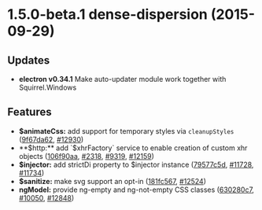 <a name="1.5.0-beta.1"></a>
# 1.5.0-beta.1 dense-dispersion (2015-09-29)


## Updates

- **electron v0.34.1** Make auto-updater module work together with Squirrel.Windows

## Features

- **$animateCss:** add support for temporary styles via `cleanupStyles`
  ([9f67da62](https://github.com/angular/angular.js/commit/9f67da625293441e27559ebde7503cc63408a95c),
   [#12930](https://github.com/angular/angular.js/issues/12930))
- **$http:** add `$xhrFactory` service to enable creation of custom xhr objects
  ([106f90aa](https://github.com/angular/angular.js/commit/106f90aafa0fa5a81ad7af7ffc9d1e00ab97ffef),
   [#2318](https://github.com/angular/angular.js/issues/2318), [#9319](https://github.com/angular/angular.js/issues/9319), [#12159](https://github.com/angular/angular.js/issues/12159))
- **$injector:** add strictDi property to $injector instance
  ([79577c5d](https://github.com/angular/angular.js/commit/79577c5d316c7bf0204d7d1747ddc5b15bfe2955),
   [#11728](https://github.com/angular/angular.js/issues/11728), [#11734](https://github.com/angular/angular.js/issues/11734))
- **$sanitize:** make svg support an opt-in
  ([181fc567](https://github.com/angular/angular.js/commit/181fc567d873df065f1e84af7225deb70a8d2eb9),
   [#12524](https://github.com/angular/angular.js/issues/12524))
- **ngModel:** provide ng-empty and ng-not-empty CSS classes
  ([630280c7](https://github.com/angular/angular.js/commit/630280c7fb04a83208d09c97c2efb81be3a3db74),
   [#10050](https://github.com/angular/angular.js/issues/10050), [#12848](https://github.com/angular/angular.js/issues/12848))




